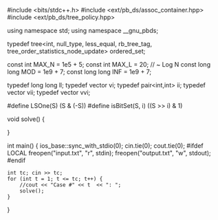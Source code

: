 #include <bits/stdc++.h>
#include <ext/pb_ds/assoc_container.hpp>
#include <ext/pb_ds/tree_policy.hpp>

using namespace std;
using namespace __gnu_pbds;

typedef tree<int, null_type, less_equal<int>, rb_tree_tag, tree_order_statistics_node_update> ordered_set;

const int MAX_N = 1e5 + 5;
const int MAX_L = 20; // ~ Log N
const long long MOD = 1e9 + 7;
const long long INF = 1e9 + 7;

typedef long long ll;
typedef vector<int> vi;
typedef pair<int,int> ii;
typedef vector<ii> vii;
typedef vector<vi> vvi;

#define LSOne(S) (S & (-S))
#define isBitSet(S, i) ((S >> i) & 1)



void solve() {

}

int main() {
    ios_base::sync_with_stdio(0);
    cin.tie(0); cout.tie(0);
    #ifdef LOCAL
        freopen("input.txt", "r", stdin);
        freopen("output.txt", "w", stdout);
    #endif

    int tc; cin >> tc;
    for (int t = 1; t <= tc; t++) {
        //cout << "Case #" << t  << ": ";
        solve();
    }
}

